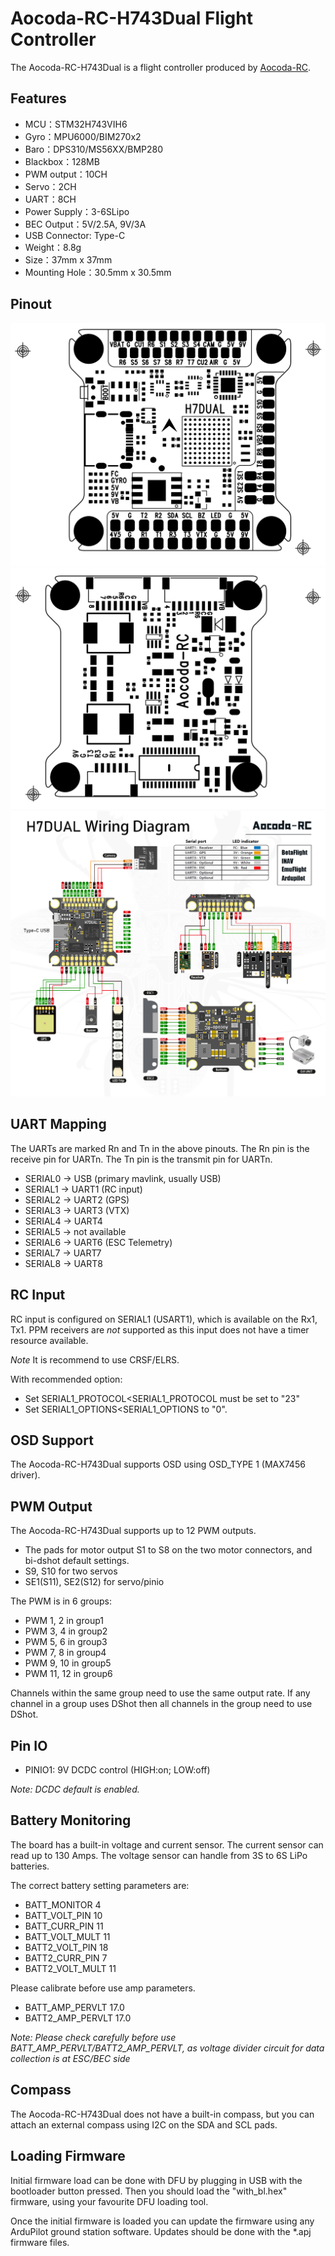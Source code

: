 # Aocoda-RC-H743Dual Flight Controller

The Aocoda-RC-H743Dual is a flight controller produced by [Aocoda-RC](https://www.aocoda-rc.com/). 

## Features

- MCU：STM32H743VIH6
- Gyro：MPU6000/BIM270x2
- Baro：DPS310/MS56XX/BMP280
- Blackbox：128MB
- PWM output：10CH
- Servo：2CH
- UART：8CH
- Power Supply：3-6SLipo
- BEC Output：5V/2.5A, 9V/3A
- USB Connector: Type-C
- Weight：8.8g
- Size：37mm x 37mm
- Mounting Hole：30.5mm x 30.5mm

## Pinout


![Aocoda-RC-H743Dual Top](Aocoda-RC-H743Dual_top.jpg "Aocoda-RC-H743Dual Top")
![Aocoda-RC-H743Dual Bottom](Aocoda-RC-H743Dual_bottom.jpg "Aocoda-RC-H743Dual Bottom")
![Aocoda-RC-H743Dual Wiring](Aocoda-RC-H743Dual_Wiring_Diagram.jpg "Aocoda-RC-H743Dual Wiring")


## UART Mapping

The UARTs are marked Rn and Tn in the above pinouts. The Rn pin is the receive pin for UARTn. The Tn pin is the transmit pin for UARTn.

 - SERIAL0 -> USB (primary mavlink, usually USB)
 - SERIAL1 -> UART1 (RC input)
 - SERIAL2 -> UART2 (GPS) 
 - SERIAL3 -> UART3 (VTX)
 - SERIAL4 -> UART4
 - SERIAL5 -> not available
 - SERIAL6 -> UART6 (ESC Telemetry)
 - SERIAL7 -> UART7
 - SERIAL8 -> UART8

## RC Input

RC input is configured on SERIAL1 (USART1), which is available on the Rx1, Tx1. PPM receivers are *not* supported as this input does not have a timer resource available. 

*Note* It is recommend to use CRSF/ELRS. 

With recommended option:

- Set SERIAL1_PROTOCOL<SERIAL1_PROTOCOL must be set to "23"
- Set SERIAL1_OPTIONS<SERIAL1_OPTIONS to "0".
  
## OSD Support

The Aocoda-RC-H743Dual supports OSD using OSD_TYPE 1 (MAX7456 driver).

## PWM Output

The Aocoda-RC-H743Dual supports up to 12 PWM outputs. 

- The pads for motor output S1 to S8 on the two motor connectors, and bi-dshot default settings.
- S9, S10 for two servos
- SE1(S11), SE2(S12) for servo/pinio

The PWM is in 6 groups:

 - PWM 1, 2  in group1
 - PWM 3, 4  in group2
 - PWM 5, 6  in group3
 - PWM 7, 8  in group4
 - PWM 9, 10 in group5
 - PWM 11, 12 in group6

Channels within the same group need to use the same output rate. If any channel in a group uses DShot then all channels in the group need to use DShot.

## Pin IO

- PINIO1: 9V DCDC control (HIGH:on; LOW:off)

*Note: DCDC default is enabled.*

## Battery Monitoring

The board has a built-in voltage and current sensor. The current sensor can read up to 130 Amps. The voltage sensor can handle from 3S to 6S LiPo batteries.

The correct battery setting parameters are:

 - BATT_MONITOR 4
 - BATT_VOLT_PIN 10
 - BATT_CURR_PIN 11
 - BATT_VOLT_MULT 11
 - BATT2_VOLT_PIN 18
 - BATT2_CURR_PIN 7
 - BATT2_VOLT_MULT 11

Please calibrate before use amp parameters.

 - BATT_AMP_PERVLT 17.0
 - BATT2_AMP_PERVLT 17.0

*Note: Please check carefully before use BATT_AMP_PERVLT/BATT2_AMP_PERVLT, as voltage divider circuit for data collection is at ESC/BEC side*

## Compass

The Aocoda-RC-H743Dual does not have a built-in compass, but you can attach an external compass using I2C on the SDA and SCL pads.

## Loading Firmware

Initial firmware load can be done with DFU by plugging in USB with the bootloader button pressed. Then you should load the "with_bl.hex" firmware, using your favourite DFU loading tool.

Once the initial firmware is loaded you can update the firmware using any ArduPilot ground station software. Updates should be done with the *.apj firmware files.

